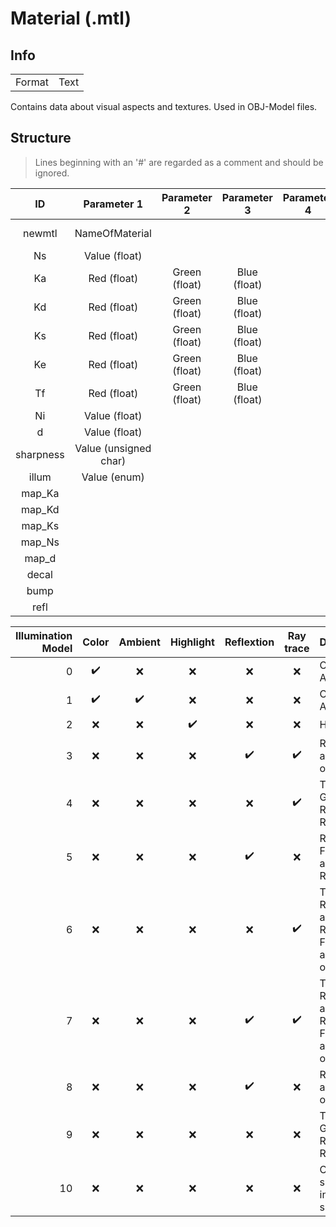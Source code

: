 # Material (.mtl)

## Info
|||
|:-:|:-:|
|Format|Text|

Contains data about visual aspects and textures. Used in OBJ-Model files.

## Structure
> Lines beginning with an '#' are regarded as a comment and should be ignored.

|ID|Parameter 1|Parameter 2|Parameter 3|Parameter 4| Description|
|:-:|:-:|:-:|:-:|:-:|:-:|
|newmtl| NameOfMaterial | | ||Declare Material|
|Ns| Value (float)| | | |Weight|
|Ka| Red (float)| Green (float)| Blue (float)||Ambient|
|Kd| Red (float)| Green (float)| Blue (float)||Diffuse|
|Ks| Red (float)| Green (float)| Blue (float)||Specular|
|Ke| Red (float)| Green (float)| Blue (float)||Emission|
|Tf  |Red (float)| Green (float)| Blue (float)||???|
|Ni| Value (float)| | ||Dissolved|
|d| Value (float)| | ||Density|
|sharpness  | Value (unsigned char) | | ||???|
|illum| Value (enum) | | ||Illumination|
|map_Ka | | | ||???|
|map_Kd | | | ||???|
|map_Ks | | | ||???|
|map_Ns | | | ||???|
|map_d | | | ||???|
|decal  | | | ||???|
|bump  | | | ||???|
|refl  | | | ||???|



|Illumination Model | Color | Ambient | Highlight | Reflextion | Ray trace | Description |
|-:|:-:|:-:|:-:|:-:|:-:| :-|
|0| ✔️ | :x:|:x:|:x:|:x:|Color on and Ambient off|
|1|✔️ | ✔️ |:x:|:x:|:x:|Color on and Ambient on|
|2|:x: | :x:| ✔️|:x:|:x:|Highlight on|
|3|:x:| :x:|:x:|✔️|✔️|Reflection on and Ray trace on|
|4|:x:| :x:|:x:|:x:|✔️|Transparency: Glass on and<br>Reflection: Ray trace on|
|5|:x:| :x:|:x:|✔️|:x:|Reflection: Fresnel on and<br>Ray trace on|
|6|:x:| :x:|:x:|:x:|✔️|Transparency: Refraction on and<br>Reflection: Fresnel off and Ray trace on|
|7|:x:| :x:|:x:|✔️|✔️|Transparency: Refraction on and<br>Reflection: Fresnel on and Ray trace on|
|8|:x:| :x:|:x:|✔️|:x:|Reflection on and Ray trace off|
|9|:x: |:x:| :x:|:x:|:x:|Transparency: Glass on and<br>Reflection: Ray trace off|
|10|:x: |:x:| :x:|:x:|:x:|Casts shadows onto invisible surfaces|


